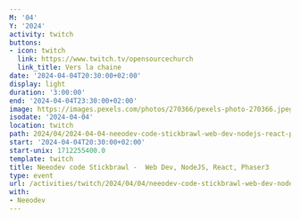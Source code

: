 ```yaml
---
M: '04'
Y: '2024'
activity: twitch
buttons:
- icon: twitch
  link: https://www.twitch.tv/opensourcechurch
  link_title: Vers la chaine
date: '2024-04-04T20:30:00+02:00'
display: light
duration: '3:00:00'
end: '2024-04-04T23:30:00+02:00'
image: https://images.pexels.com/photos/270366/pexels-photo-270366.jpeg
isodate: '2024-04-04'
location: twitch
path: 2024/04/2024-04-04-neeodev-code-stickbrawl-web-dev-nodejs-react-phaser3.md
start: '2024-04-04T20:30:00+02:00'
start-unix: 1712255400.0
template: twitch
title: Neeodev code Stickbrawl -  Web Dev, NodeJS, React, Phaser3
type: event
url: /activities/twitch/2024/04/04/neeodev-code-stickbrawl-web-dev-nodejs-react-phaser3
with:
- Neeodev
---
```

